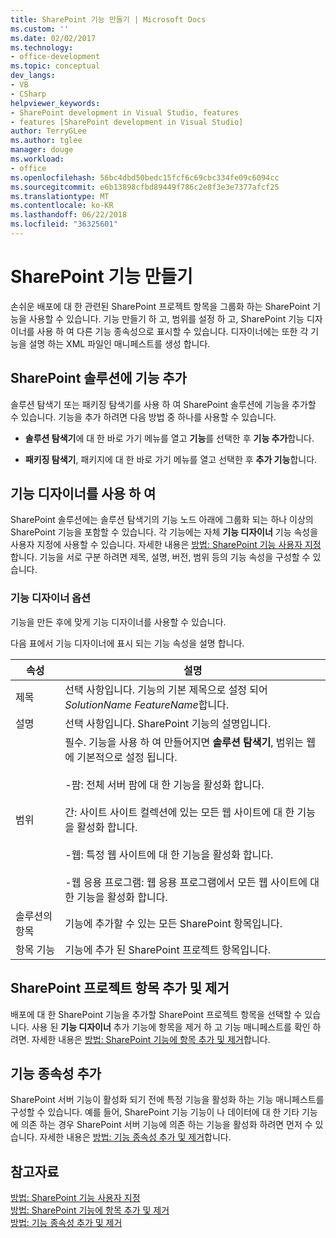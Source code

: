 ```yaml
---
title: SharePoint 기능 만들기 | Microsoft Docs
ms.custom: ''
ms.date: 02/02/2017
ms.technology:
- office-development
ms.topic: conceptual
dev_langs:
- VB
- CSharp
helpviewer_keywords:
- SharePoint development in Visual Studio, features
- features [SharePoint development in Visual Studio]
author: TerryGLee
ms.author: tglee
manager: douge
ms.workload:
- office
ms.openlocfilehash: 56bc4dbd50bedc15fcf6c69cbc334fe09c6094cc
ms.sourcegitcommit: e6b13898cfbd89449f786c2e8f3e3e7377afcf25
ms.translationtype: MT
ms.contentlocale: ko-KR
ms.lasthandoff: 06/22/2018
ms.locfileid: "36325601"
---
```

# <a name="create-sharepoint-features"></a>SharePoint 기능 만들기
  손쉬운 배포에 대 한 관련된 SharePoint 프로젝트 항목을 그룹화 하는 SharePoint 기능을 사용할 수 있습니다. 기능 만들기 하 고, 범위를 설정 하 고, SharePoint 기능 디자이너를 사용 하 여 다른 기능 종속성으로 표시할 수 있습니다. 디자이너에는 또한 각 기능을 설명 하는 XML 파일인 매니페스트를 생성 합니다.  
  
## <a name="add-features-to-the-sharepoint-solution"></a>SharePoint 솔루션에 기능 추가
 솔루션 탐색기 또는 패키징 탐색기를 사용 하 여 SharePoint 솔루션에 기능을 추가할 수 있습니다. 기능을 추가 하려면 다음 방법 중 하나를 사용할 수 있습니다.  
  
-   **솔루션 탐색기**에 대 한 바로 가기 메뉴를 열고 **기능**를 선택한 후 **기능 추가**합니다.  
  
-   **패키징 탐색기**, 패키지에 대 한 바로 가기 메뉴를 열고 선택한 후 **추가 기능**합니다.  
  
## <a name="using-the-feature-designer"></a>기능 디자이너를 사용 하 여
 SharePoint 솔루션에는 솔루션 탐색기의 기능 노드 아래에 그룹화 되는 하나 이상의 SharePoint 기능을 포함할 수 있습니다. 각 기능에는 자체 **기능 디자이너** 기능 속성을 사용자 지정에 사용할 수 있습니다. 자세한 내용은 [방법: SharePoint 기능 사용자 지정](../sharepoint/how-to-customize-a-sharepoint-feature.md)합니다. 기능을 서로 구분 하려면 제목, 설명, 버전, 범위 등의 기능 속성을 구성할 수 있습니다.  
  
### <a name="feature-designer-options"></a>기능 디자이너 옵션
 기능을 만든 후에 맞게 기능 디자이너를 사용할 수 있습니다.  
  
 다음 표에서 기능 디자이너에 표시 되는 기능 속성을 설명 합니다.  
  
|속성|설명|  
|--------------|-----------------|  
|제목|선택 사항입니다. 기능의 기본 제목으로 설정 되어 *SolutionName* *FeatureName*합니다.|  
|설명|선택 사항입니다. SharePoint 기능의 설명입니다.|  
|범위|필수. 기능을 사용 하 여 만들어지면 **솔루션 탐색기**, 범위는 웹에 기본적으로 설정 됩니다.<br /><br /> -팜: 전체 서버 팜에 대 한 기능을 활성화 합니다.<br /><br /> 간: 사이트 사이트 컬렉션에 있는 모든 웹 사이트에 대 한 기능을 활성화 합니다.<br /><br /> -웹: 특정 웹 사이트에 대 한 기능을 활성화 합니다.<br /><br /> -웹 응용 프로그램: 웹 응용 프로그램에서 모든 웹 사이트에 대 한 기능을 활성화 합니다.|  
|솔루션의 항목|기능에 추가할 수 있는 모든 SharePoint 항목입니다.|  
|항목 기능|기능에 추가 된 SharePoint 프로젝트 항목입니다.|  
  
## <a name="add-and-remove-sharepoint-project-items"></a>SharePoint 프로젝트 항목 추가 및 제거
 배포에 대 한 SharePoint 기능을 추가할 SharePoint 프로젝트 항목을 선택할 수 있습니다. 사용 된 **기능 디자이너** 추가 기능에 항목을 제거 하 고 기능 매니페스트를 확인 하려면. 자세한 내용은 [방법: SharePoint 기능에 항목 추가 및 제거](../sharepoint/how-to-add-and-remove-items-to-sharepoint-features.md)합니다.  
  
## <a name="add-feature-dependencies"></a>기능 종속성 추가
 SharePoint 서버 기능이 활성화 되기 전에 특정 기능을 활성화 하는 기능 매니페스트를 구성할 수 있습니다. 예를 들어, SharePoint 기능 기능이 나 데이터에 대 한 기타 기능에 의존 하는 경우 SharePoint 서버 기능에 의존 하는 기능을 활성화 하려면 먼저 수 있습니다. 자세한 내용은 [방법: 기능 종속성 추가 및 제거](../sharepoint/how-to-add-and-remove-feature-dependencies.md)합니다.  
  
## <a name="see-also"></a>참고자료
 [방법: SharePoint 기능 사용자 지정](../sharepoint/how-to-customize-a-sharepoint-feature.md)   
 [방법: SharePoint 기능에 항목 추가 및 제거](../sharepoint/how-to-add-and-remove-items-to-sharepoint-features.md)   
 [방법: 기능 종속성 추가 및 제거](../sharepoint/how-to-add-and-remove-feature-dependencies.md)  
  
  
